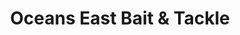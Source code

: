 ---
title: "Oceans East Bait & Tackle"
url: /virginia-beach/oceans-east-bait-and-tackle/
shop: fishing
---